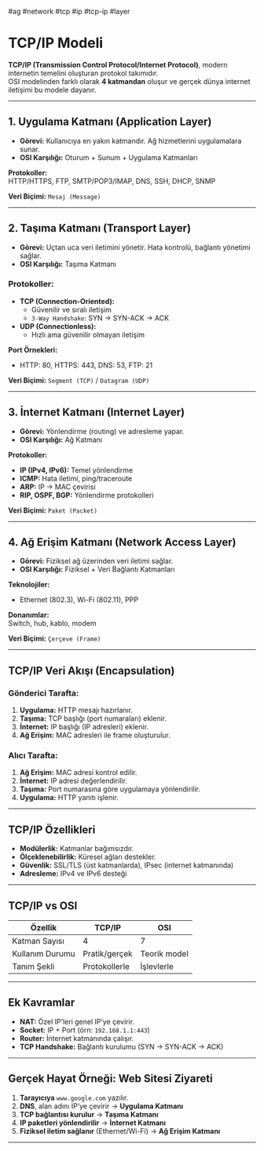 #ag #network #tcp #ip #tcp-ip #layer 
# TCP/IP Modeli

**TCP/IP (Transmission Control Protocol/Internet Protocol)**, modern internetin temelini oluşturan protokol takımıdır.  
OSI modelinden farklı olarak **4 katmandan** oluşur ve gerçek dünya internet iletişimi bu modele dayanır.

---

## 1. Uygulama Katmanı (Application Layer)

- **Görevi:** Kullanıcıya en yakın katmandır. Ağ hizmetlerini uygulamalara sunar.
- **OSI Karşılığı:** Oturum + Sunum + Uygulama Katmanları

**Protokoller:**  
HTTP/HTTPS, FTP, SMTP/POP3/IMAP, DNS, SSH, DHCP, SNMP

**Veri Biçimi:** `Mesaj (Message)`

---

## 2. Taşıma Katmanı (Transport Layer)

- **Görevi:** Uçtan uca veri iletimini yönetir. Hata kontrolü, bağlantı yönetimi sağlar.
- **OSI Karşılığı:** Taşıma Katmanı

### Protokoller:

- **TCP (Connection-Oriented):**
  - Güvenilir ve sıralı iletişim
  - `3-Way Handshake`: SYN → SYN-ACK → ACK
- **UDP (Connectionless):**
  - Hızlı ama güvenilir olmayan iletişim

**Port Örnekleri:**
- HTTP: 80, HTTPS: 443, DNS: 53, FTP: 21

**Veri Biçimi:** `Segment (TCP)` / `Datagram (UDP)`

---

## 3. İnternet Katmanı (Internet Layer)

- **Görevi:** Yönlendirme (routing) ve adresleme yapar.
- **OSI Karşılığı:** Ağ Katmanı

**Protokoller:**
- **IP (IPv4, IPv6):** Temel yönlendirme
- **ICMP:** Hata iletimi, ping/traceroute
- **ARP:** IP → MAC çevirisi
- **RIP, OSPF, BGP:** Yönlendirme protokolleri

**Veri Biçimi:** `Paket (Packet)`

---

## 4. Ağ Erişim Katmanı (Network Access Layer)

- **Görevi:** Fiziksel ağ üzerinden veri iletimi sağlar.
- **OSI Karşılığı:** Fiziksel + Veri Bağlantı Katmanları

**Teknolojiler:**
- Ethernet (802.3), Wi-Fi (802.11), PPP

**Donanımlar:**  
Switch, hub, kablo, modem

**Veri Biçimi:** `Çerçeve (Frame)`

---

## TCP/IP Veri Akışı (Encapsulation)

### Gönderici Tarafta:
1. **Uygulama:** HTTP mesajı hazırlanır.
2. **Taşıma:** TCP başlığı (port numaraları) eklenir.
3. **İnternet:** IP başlığı (IP adresleri) eklenir.
4. **Ağ Erişim:** MAC adresleri ile frame oluşturulur.

### Alıcı Tarafta:
1. **Ağ Erişim:** MAC adresi kontrol edilir.
2. **İnternet:** IP adresi değerlendirilir.
3. **Taşıma:** Port numarasına göre uygulamaya yönlendirilir.
4. **Uygulama:** HTTP yanıtı işlenir.

---

## TCP/IP Özellikleri

- **Modülerlik:** Katmanlar bağımsızdır.
- **Ölçeklenebilirlik:** Küresel ağları destekler.
- **Güvenlik:** SSL/TLS (üst katmanlarda), IPsec (internet katmanında)
- **Adresleme:** IPv4 ve IPv6 desteği

---

## TCP/IP vs OSI

| Özellik            | TCP/IP       | OSI               |
|--------------------|--------------|--------------------|
| Katman Sayısı       | 4            | 7                  |
| Kullanım Durumu     | Pratik/gerçek | Teorik model       |
| Tanım Şekli         | Protokollerle | İşlevlerle         |

---

## Ek Kavramlar

- **NAT:** Özel IP’leri genel IP’ye çevirir.
- **Socket:** IP + Port (örn: `192.168.1.1:443`)
- **Router:** İnternet katmanında çalışır.
- **TCP Handshake:** Bağlantı kurulumu (SYN → SYN-ACK → ACK)

---

## Gerçek Hayat Örneği: Web Sitesi Ziyareti

1. **Tarayıcıya** `www.google.com` yazılır.
2. **DNS**, alan adını IP’ye çevirir → **Uygulama Katmanı**
3. **TCP bağlantısı kurulur** → **Taşıma Katmanı**
4. **IP paketleri yönlendirilir** → **İnternet Katmanı**
5. **Fiziksel iletim sağlanır** (Ethernet/Wi-Fi) → **Ağ Erişim Katmanı**

---
